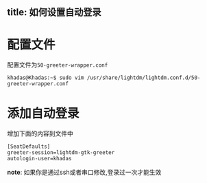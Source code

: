 title: 如何设置自动登录
---


# 配置文件

配置文件为`50-greeter-wrapper.conf`

```shell
khadas@Khadas:~$ sudo vim /usr/share/lightdm/lightdm.conf.d/50-greeter-wrapper.conf
```


# 添加自动登录

增加下面的内容到文件中

```shell
[SeatDefaults]
greeter-session=lightdm-gtk-greeter
autologin-user=khadas
```


**note**: 如果你是通过ssh或者串口修改,登录过一次才能生效


